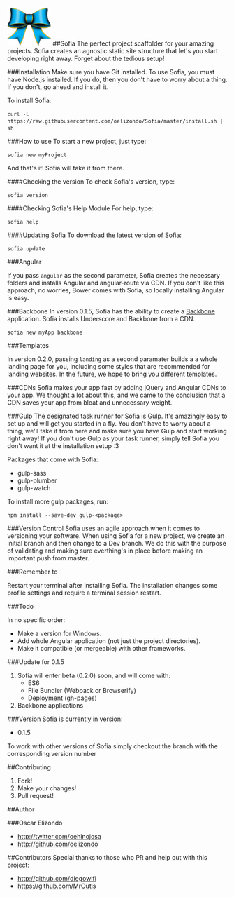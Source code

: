![Sofia](https://raw.githubusercontent.com/oelizondo/Sofia/master/Logo.png)
##Sofia
The perfect project scaffolder for your amazing projects. Sofia creates an agnostic static site structure that let's you start developing right away. Forget about the tedious setup!

###Installation
Make sure you have Git installed.
To use Sofia, you must have Node.js installed. If you do, then you don't have to worry about a thing. If you don't, go ahead and install it.

To install Sofia:

```console
curl -L https://raw.githubusercontent.com/oelizondo/Sofia/master/install.sh | sh
```

###How to use
To start a new project, just type:
```console
sofia new myProject
```
And that's it! Sofia will take it from there.

####Checking the version
To check Sofia's version, type:

```console
sofia version
```

####Checking Sofia's Help Module
For help, type:

```console
sofia help
```

####Updating Sofia
To download the latest version of Sofia:

```console
sofia update
```

###Angular

If you pass ```angular``` as the second parameter, Sofia creates the necessary folders and installs Angular and angular-route via CDN. If you don't like this approach, no worries, Bower comes with Sofia, so locally installing Angular is easy.

###Backbone
In version 0.1.5, Sofia has the ability to create a [Backbone](http://backbonejs.org) application. Sofia installs Underscore and Backbone from a CDN. 

```console
sofia new myApp backbone
```

###Templates

In version 0.2.0, passing ```landing``` as a second paramater builds a a whole landing page for you, including some styles that are recommended for landing websites. In the future, we hope to bring you different templates.

###CDNs
Sofia makes your app fast by adding jQuery and Angular CDNs to your app. We thought a lot about this, and we came to the conclusion that a CDN saves your app from bloat and unnecessary weight.

###Gulp
The designated task runner for Sofia is [Gulp](http://gulpjs.com/). It's amazingly easy to set up and will get you started in a fly. You don't have to worry about a thing, we'll take it from here and make sure you have Gulp and start working right away!
If you don't use Gulp as your task runner, simply tell Sofia you don't want it at the installation setup :3

Packages that come with Sofia:

* gulp-sass
* gulp-plumber
* gulp-watch

To install more gulp packages, run:
```console
npm install --save-dev gulp-<package>
```

###Version Control
Sofia uses an agile approach when it comes to versioning your software. When using Sofia for a new project, we create an initial branch and then change to a Dev branch. We do this with the purpose of validating and making sure everthing's in place before making an important push from master.

###Remember to

Restart your terminal after installing Sofia. The installation changes
some profile settings and require a terminal session restart.

###Todo

In no specific order:

* Make a version for Windows.
* Add whole Angular application (not just the project directories).
* Make it compatible (or mergeable) with other frameworks.

###Update for 0.1.5

1. Sofia will enter beta (0.2.0) soon, and will come with:
	* ES6
	* File Bundler (Webpack or Browserify)
	* Deployment (gh-pages)
2. Backbone applications


###Version
Sofia is currently in version:

* 0.1.5

To work with other versions of Sofia simply checkout the branch with the corresponding version number

##Contributing
1. Fork!
2. Make your changes!
3. Pull request!

##Author

###Oscar Elizondo
* http://twitter.com/oehinojosa
* http://github.com/oelizondo

##Contributors
Special thanks to those who PR and help out with this project:

* http://github.com/diegowifi
* https://github.com/MrOutis
